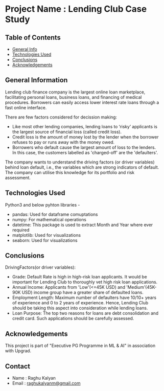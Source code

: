 # Project Name : Lending Club Case Study

## Table of Contents
* [General Info](#general-information)
* [Technologies Used](#technologies-used)
* [Conclusions](#conclusions)
* [Acknowledgements](#acknowledgements)

<!-- You can include any other section that is pertinent to your problem -->

## General Information
Lending club finance company is the largest online loan marketplace, facilitating personal loans, business loans, and financing of medical procedures. Borrowers can easily access lower interest rate loans through a fast online interface. <br>

There are few factors considered for decission making:

- Like most other lending companies, lending loans to ‘risky’ applicants is the largest source of financial loss (called credit loss). <br>
- Credit loss is the amount of money lost by the lender when the borrower refuses to pay or runs away with the money owed.<br>
- Borrowers who default cause the largest amount of loss to the lenders. In this case, the customers labelled as 'charged-off' are the 'defaulters'.<br>

The company wants to understand the driving factors (or driver variables) behind loan default, i.e., the variables which are strong indicators of default.  The company can utilise this knowledge for its portfolio and risk assessment.


<!-- You don't have to answer all the questions - just the ones relevant to your project. -->


## Technologies Used
Python3 and below pyhton libraries -
- pandas: Used for dataframe comuptations
- numpy: For mathematical operations
- datetime: This package is used to extract Month and Year where ever required  
- matplotlib: Used for visualizations
- seaborn: Used for visualizations


<!-- As the libraries versions keep on changing, it is recommended to mention the version of library used in this project -->

## Conclusions
DrivingFactors(or driver variables):
- Grade: Default Rate is high in high-risk loan applicants. It would be important for Lending Club to thoroughly vet high risk loan applications.
- Annual Income: Applicants from 'Low'(<=45K USD) and 'Medium'(45K-90K USD) income group have a greater share of defaulted loans.
- Employment Length: Maximum number of defaulters have 10/10+ years of experience and 0 to 2 years of experience. Hence, Lending Club should be taking this aspect into consideration while lending loans.
- Loan Purpose: The top two reasons for loans are debt consolidation and credit card. Such applications should be carefully assessed.

<!-- You don't have to answer all the questions - just the ones relevant to your project. -->

## Acknowledgements
This project is part of "Executive PG Programme in ML & AI" in association with Upgrad.

## Contact
- Name  : Raghu Kalyan 
- Email : raghukalyanm@gmail.com


<!-- Optional -->
<!-- ## License -->
<!-- This project is open source and available under the [... License](). -->

<!-- You don't have to include all sections - just the one's relevant to your project -->
